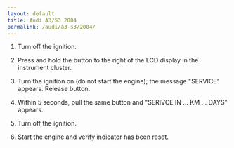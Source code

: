 ```yaml
---
layout: default
title: Audi A3/S3 2004
permalink: /audi/a3-s3/2004/
---
```

1. Turn off the ignition.

2. Press and hold the button to the right of the LCD display in the instrument cluster.

3. Turn the ignition on (do not start the engine); the message "SERVICE" appears. Release button.

4. Within 5 seconds, pull the same button and "SERIVCE IN … KM … DAYS" appears.

5. Turn off the ignition.

6. Start the engine and verify indicator has been reset.
